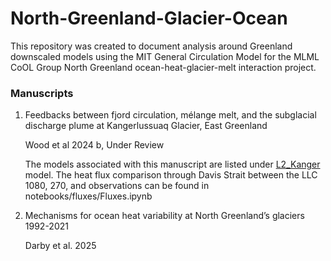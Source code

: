 # North-Greenland-Glacier-Ocean
This repository was created to document analysis around Greenland downscaled models using the MIT General Circulation Model for the MLML CoOL Group North Greenland ocean-heat-glacier-melt interaction project.

### Manuscripts

1. Feedbacks between fjord circulation, mélange melt, and the subglacial discharge plume at Kangerlussuaq Glacier, East Greenland

   Wood et al 2024 b, Under Review

   The models associated with this manuscript are listed under [L2_Kanger](https://github.com/mhwood/downscale_greenland/tree/main/L2/L2_Kanger) model.
   The heat flux comparison through Davis Strait between the LLC 1080, 270, and observations can be found in notebooks/fluxes/Fluxes.ipynb

3. Mechanisms for ocean heat variability at North Greenland’s glaciers 1992-2021

   Darby et al. 2025

### 
